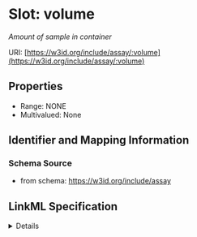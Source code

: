 # Slot: volume
_Amount of sample in container_


URI: [https://w3id.org/include/assay/:volume](https://w3id.org/include/assay/:volume)



<!-- no inheritance hierarchy -->




## Properties

* Range: NONE
* Multivalued: None







## Identifier and Mapping Information







### Schema Source


* from schema: https://w3id.org/include/assay




## LinkML Specification

<details>
```yaml
name: volume
definition_uri: include:volume
description: Amount of sample in container
from_schema: https://w3id.org/include/assay
rank: 1000
alias: volume
domain_of:
- Biospecimen
- Biospecimen

```
</details>